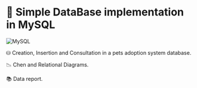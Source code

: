 # 🐬 Simple DataBase implementation in MySQL

![MySQL](https://img.shields.io/badge/mysql-4479A1.svg?style=for-the-badge&logo=mysql&logoColor=white)

⛁ Creation, Insertion and Consultation in a pets adoption system database.

📉 Chen and Relational Diagrams.

📚 Data report.
